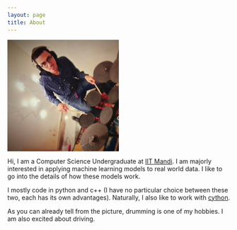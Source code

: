 ```yaml
---
layout: page
title: About
---
```


<img align = "middle" width="50%" height="50%" src = "/assets/pp.jpg">

Hi, I am a Computer Science Undergraduate at [IIT Mandi](https://www.iitmandi.ac.in/).
I am majorly interested in applying machine learning models
to real world data. I like to go into the details of how these
models work. 


I mostly code in python and c++ (I have no particular 
choice between these two, each has its own advantages). Naturally, I
also like to work with [cython](https://cython.org/).


As you can already tell from the picture, drumming is one of my hobbies.
I am also excited about driving.